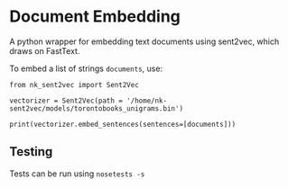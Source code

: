 # Document Embedding
A python wrapper for embedding text documents using sent2vec, which draws on FastText.

To embed a list of strings `documents`, use:

```
from nk_sent2vec import Sent2Vec 

vectorizer = Sent2Vec(path = '/home/nk-sent2vec/models/torontobooks_unigrams.bin')

print(vectorizer.embed_sentences(sentences=[documents]))
```

## Testing
Tests can be run using `nosetests -s`
